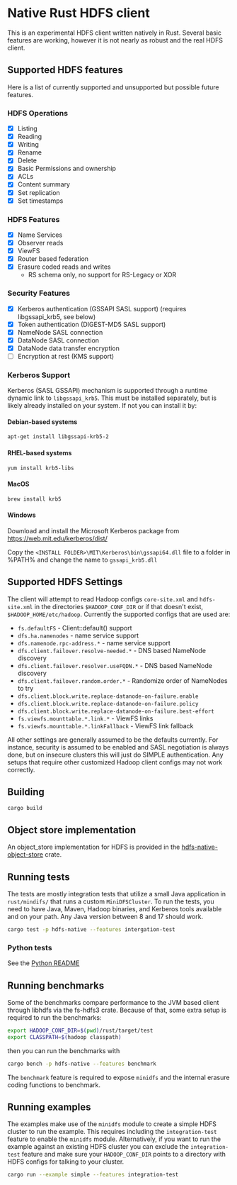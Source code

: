 # Native Rust HDFS client
This is an experimental HDFS client written natively in Rust. Several basic features are working, however it is not nearly as robust and the real HDFS client.

## Supported HDFS features
Here is a list of currently supported and unsupported but possible future features.

### HDFS Operations
- [x] Listing
- [x] Reading
- [x] Writing
- [x] Rename
- [x] Delete
- [x] Basic Permissions and ownership
- [x] ACLs
- [x] Content summary
- [x] Set replication
- [x] Set timestamps

### HDFS Features
- [x] Name Services
- [x] Observer reads
- [x] ViewFS
- [x] Router based federation
- [x] Erasure coded reads and writes
    - RS schema only, no support for RS-Legacy or XOR

### Security Features
- [x] Kerberos authentication (GSSAPI SASL support) (requires libgssapi_krb5, see below)
- [x] Token authentication (DIGEST-MD5 SASL support)
- [x] NameNode SASL connection
- [x] DataNode SASL connection
- [x] DataNode data transfer encryption
- [ ] Encryption at rest (KMS support)

### Kerberos Support
Kerberos (SASL GSSAPI) mechanism is supported through a runtime dynamic link to `libgssapi_krb5`. This must be installed separately, but is likely already installed on your system. If not you can install it by:

#### Debian-based systems
```bash
apt-get install libgssapi-krb5-2
```

#### RHEL-based systems
```bash
yum install krb5-libs
```

#### MacOS
```bash
brew install krb5
```

#### Windows
Download and install the Microsoft Kerberos package from https://web.mit.edu/kerberos/dist/

Copy the `<INSTALL FOLDER>\MIT\Kerberos\bin\gssapi64.dll` file to a folder in %PATH% and change the name to `gssapi_krb5.dll`

## Supported HDFS Settings
The client will attempt to read Hadoop configs `core-site.xml` and `hdfs-site.xml` in the directories `$HADOOP_CONF_DIR` or if that doesn't exist, `$HADOOP_HOME/etc/hadoop`. Currently the supported configs that are used are:
- `fs.defaultFS` - Client::default() support
- `dfs.ha.namenodes` - name service support
- `dfs.namenode.rpc-address.*` - name service support
- `dfs.client.failover.resolve-needed.*` - DNS based NameNode discovery
- `dfs.client.failover.resolver.useFQDN.*` - DNS based NameNode discovery
- `dfs.client.failover.random.order.*` - Randomize order of NameNodes to try
- `dfs.client.block.write.replace-datanode-on-failure.enable`
- `dfs.client.block.write.replace-datanode-on-failure.policy`
- `dfs.client.block.write.replace-datanode-on-failure.best-effort`
- `fs.viewfs.mounttable.*.link.*` - ViewFS links
- `fs.viewfs.mounttable.*.linkFallback` - ViewFS link fallback

All other settings are generally assumed to be the defaults currently. For instance, security is assumed to be enabled and SASL negotiation is always done, but on insecure clusters this will just do SIMPLE authentication. Any setups that require other customized Hadoop client configs may not work correctly. 

## Building

```
cargo build
```

## Object store implementation
An object_store implementation for HDFS is provided in the [hdfs-native-object-store](https://github.com/datafusion-contrib/hdfs-native-object-store) crate.

## Running tests
The tests are mostly integration tests that utilize a small Java application in `rust/mindifs/` that runs a custom `MiniDFSCluster`. To run the tests, you need to have Java, Maven, Hadoop binaries, and Kerberos tools available and on your path. Any Java version between 8 and 17 should work.

```bash
cargo test -p hdfs-native --features intergation-test
```

### Python tests
See the [Python README](./python/README.md)

## Running benchmarks
Some of the benchmarks compare performance to the JVM based client through libhdfs via the fs-hdfs3 crate. Because of that, some extra setup is required to run the benchmarks:

```bash
export HADOOP_CONF_DIR=$(pwd)/rust/target/test
export CLASSPATH=$(hadoop classpath)
```

then you can run the benchmarks with
```bash
cargo bench -p hdfs-native --features benchmark
```

The `benchmark` feature is required to expose `minidfs` and the internal erasure coding functions to benchmark.

## Running examples
The examples make use of the `minidfs` module to create a simple HDFS cluster to run the example. This requires including the `integration-test` feature to enable the `minidfs` module. Alternatively, if you want to run the example against an existing HDFS cluster you can exclude the `integration-test` feature and make sure your `HADOOP_CONF_DIR` points to a directory with HDFS configs for talking to your cluster.

```bash
cargo run --example simple --features integration-test
```
